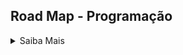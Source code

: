 ## Road Map - Programação

<details><summary>Saiba Mais</summary>
<p>
  
###  Objetivo - Python 
  
| Ação | Motivo | Inicio |Status |
| ------ | ------ | ------ | ------ | ------ |
| Curso Python | Aprendendo | Em definição | :white_check_mark: |
| Desafios HackerRank | 10 Desafios por mês | Em definição | :white_check_mark: |
  
###  Objetivo - Design Paterns
  
| Ação | Motivo | Inicio |Status |
| ------ | ------ | ------ | ------ | ------ |
| Curso de | Aprendendo | Em definição | :white_check_mark: |
| Curso Padrões de Projeto (Design Patterns) com Python | Aprendendo | Em definição | :white_check_mark: |
| Desafios HackerRank | 10 Desafios por mês | Em definição | :white_check_mark: |

###  Objetivo - Clean COde
  
| Ação | Motivo | Inicio |Status |
| ------ | ------ | ------ | ------ | ------ |
| Curso de | Aprendendo | Em definição | :white_check_mark: |
| Curso Padrões de Projeto (Design Patterns) com Python | Aprendendo | Em definição | :white_check_mark: |
| Desafios HackerRank | 10 Desafios por mês | Em definição | :white_check_mark: |
  
###  Objetivo - Shell Script 
  
| Ação | Motivo | Inicio |Status |
| ------ | ------ | ------ | ------ | ------ |
| Curso Shell Script | Aprendendo | Em definição | :white_check_mark: |
| Desafios HackerRank | 10 Desafios por mês | Em definição | :white_check_mark: |
  
###  Objetivo - JavaScript
  
| Ação | Motivo | Inicio |Status |
| ------ | ------ | ------ | ------ | ------ |
| Curso de | Aprendendo | Em definição | :white_check_mark: |
| Curso JavaScript | Aprendendo | Em definição | :white_check_mark: |
| Desafios HackerRank | 10 Desafios por mês | Em definição | :white_check_mark: |
  
</p>

</details>

